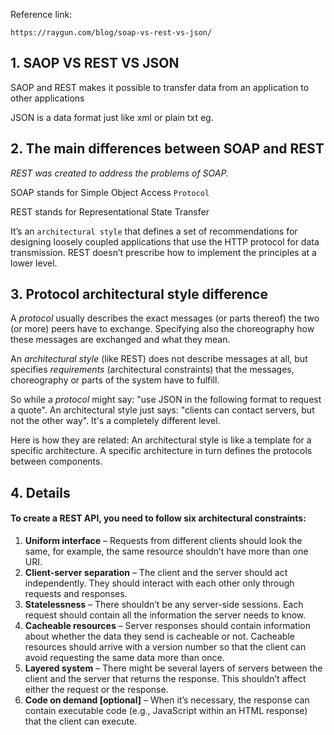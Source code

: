 Reference link:

```
https://raygun.com/blog/soap-vs-rest-vs-json/
```

## 1. SAOP  VS REST  VS   JSON

SAOP and REST makes it possible to transfer data from an application to other applications

JSON is a data format just like xml or plain txt  eg.



## 2. The main differences between SOAP and REST

*REST was created to address the problems of SOAP.*



SOAP stands for Simple Object Access `Protocol` 

REST stands for Representational State Transfer 

It’s an `architectural style` that defines a set of recommendations for designing loosely coupled applications that use the HTTP protocol for data transmission. REST doesn’t prescribe how to implement the principles at a lower level.



## 3. Protocol  architectural style difference

A *protocol* usually describes the exact messages (or parts thereof) the two (or more) peers have to exchange. Specifying also the choreography how these messages are exchanged and what they mean.

An *architectural style* (like REST) does not describe messages at all, but specifies *requirements* (architectural constraints) that the messages, choreography or parts of the system have to fulfill.

So while a *protocol* might say: "use JSON in the following format to request a quote". An architectural style just says: "clients can contact servers, but not the other way". It's a completely different level.

Here is how they are related: An architectural style is like a template for a specific architecture. A specific architecture in turn defines the protocols between components.



## 4. Details

#### To create a REST API, you need to follow six architectural constraints:

1. **Uniform interface** – Requests from different clients should look the same, for example, the same resource shouldn’t have more than one URI.
2. **Client-server separation** – The client and the server should act independently. They should interact with each other only through requests and responses.
3. **Statelessness** – There shouldn’t be any server-side sessions. Each request should contain all the information the server needs to know.
4. **Cacheable resources** – Server responses should contain information about whether the data they send is cacheable or not. Cacheable resources should arrive with a version number so that the client can avoid requesting the same data more than once.
5. **Layered system** – There might be several layers of servers between the client and the server that returns the response. This shouldn’t affect either the request or the response.
6. **Code on demand [optional]** – When it’s necessary, the response can contain executable code (e.g., JavaScript within an HTML response) that the client can execute.

